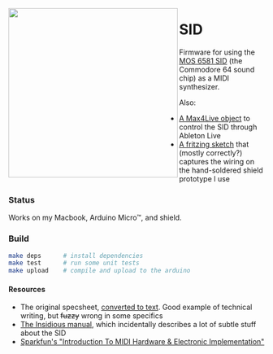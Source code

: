 <p align=center>
  <image src=sid.jpg width=333 height=333 align=left>
  </image>
</p>

# SID
Firmware for using the [MOS 6581 SID](https://en.wikipedia.org/wiki/MOS_Technology_6581) (the Commodore 64 sound chip) as a MIDI synthesizer.

Also:

  - [A Max4Live object](data/SID.amxd) to control the SID through Ableton Live
  - [A fritzing sketch](data/SID_shield.fzz) that (mostly correctly?) captures the wiring on the hand-soldered shield prototype I use

### Status

Works on my Macbook, Arduino Micro™, and shield.

### Build

```bash
make deps      # install dependencies
make test      # run some unit tests
make upload    # compile and upload to the arduino
```

#### Resources

- The original specsheet, [converted to text](http://www.sidmusic.org/sid/sidtech2.html). Good example of technical writing, but ~~fuzzy~~ wrong in some specifics
- [The Insidious manual](https://impactsoundworks.com/docs/inSIDious%20Manual.pdf), which incidentally describes a lot of subtle stuff about the SID
- [Sparkfun's "Introduction To MIDI Hardware & Electronic Implementation"](https://learn.sparkfun.com/tutorials/midi-tutorial/hardware--electronic-implementation)
